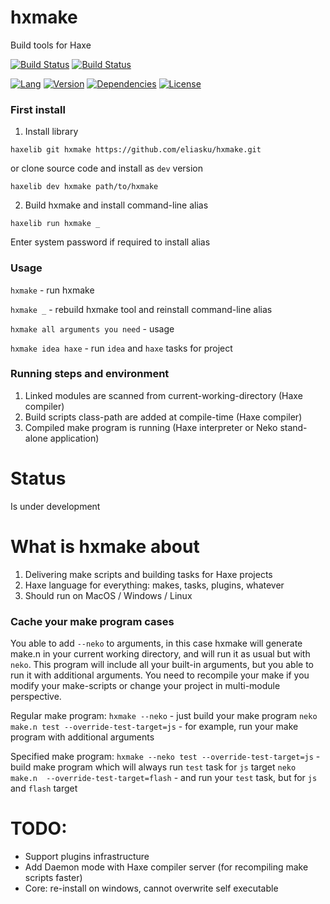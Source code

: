 # hxmake
Build tools for Haxe

[![Build Status](https://travis-ci.org/eliasku/hxmake.svg?branch=develop)](https://travis-ci.org/eliasku/hxmake)
[![Build Status](https://ci.appveyor.com/api/projects/status/lxmpp7d9pfoyd7dq/branch/develop?svg=true)](https://ci.appveyor.com/project/eliasku/hxmake)

[![Lang](https://img.shields.io/badge/language-haxe-orange.svg)](http://haxe.org)
[![Version](https://img.shields.io/badge/version-v0.0.1-green.svg)](https://github.com/eliasku/hxmake)
[![Dependencies](https://img.shields.io/badge/dependencies-none-green.svg)](https://github.com/eliasku/hxmake/blob/master/haxelib.json)
[![License](https://img.shields.io/badge/license-MIT-blue.svg)](http://opensource.org/licenses/MIT)

### First install
1. Install library

`haxelib git hxmake https://github.com/eliasku/hxmake.git`

or clone source code and install as `dev` version

`haxelib dev hxmake path/to/hxmake`

2. Build hxmake and install command-line alias

`haxelib run hxmake _`

Enter system password if required to install alias

### Usage
`hxmake` - run hxmake

`hxmake _` - rebuild hxmake tool and reinstall command-line alias

`hxmake all arguments you need` - usage

`hxmake idea haxe` - run `idea` and `haxe` tasks for project

### Running steps and environment
1. Linked modules are scanned from current-working-directory (Haxe compiler)
2. Build scripts class-path are added at compile-time (Haxe compiler)
3. Compiled make program is running (Haxe interpreter or Neko stand-alone application)

# Status
Is under development

# What is hxmake about
1. Delivering make scripts and building tasks for Haxe projects
2. Haxe language for everything: makes, tasks, plugins, whatever
3. Should run on MacOS / Windows / Linux

### Cache your make program cases
You able to add `--neko` to arguments, in this case hxmake will generate make.n in your current working directory,
and will run it as usual but with `neko`. This program will include all your built-in arguments,
but you able to run it with additional arguments. You need to recompile your make if you modify your make-scripts or
change your project in multi-module perspective.

Regular make program:
`hxmake --neko` - just build your make program
`neko make.n test --override-test-target=js` - for example, run your make program with additional arguments

Specified make program:
`hxmake --neko test --override-test-target=js` - build make program which will always run `test` task for `js` target
`neko make.n  --override-test-target=flash` - and run your `test` task, but for `js` and `flash` target

# TODO:
- Support plugins infrastructure
- Add Daemon mode with Haxe compiler server (for recompiling make scripts faster)
- Core: re-install on windows, cannot overwrite self executable
